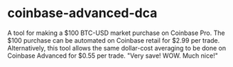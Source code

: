 # coinbase-advanced-dca
A tool for making a $100 BTC-USD market purchase on Coinbase Pro. The $100 purchase can be automated on Coinbase retail for $2.99 per trade. Alternatively, this tool allows the same dollar-cost averaging to be done on Coinbase Advanced for $0.55 per trade. "Very save! WOW. Much nice!"
